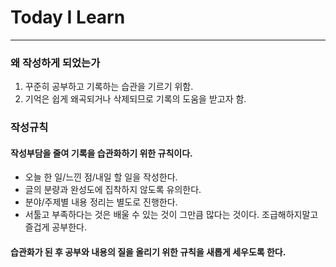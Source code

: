 # Today I Learn
---

### 왜 작성하게 되었는가
1. 꾸준히 공부하고 기록하는 습관을 기르기 위함.
2. 기억은 쉽게 왜곡되거나 삭제되므로 기록의 도움을 받고자 함.

### 작성규칙 
#### 작성부담을 줄여 기록을 습관화하기 위한 규칙이다. 
- 오늘 한 일/느낀 점/내일 할 일을 작성한다.
- 글의 분량과 완성도에 집착하지 않도록 유의한다.
- 분야/주제별 내용 정리는 별도로 진행한다.
- 서툴고 부족하다는 것은 배울 수 있는 것이 그만큼 많다는 것이다. 조급해하지말고 즐겁게 공부한다.

#### 습관화가 된 후 공부와 내용의 질을 올리기 위한 규칙을 새롭게 세우도록 한다. 


